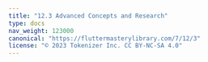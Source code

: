 ```yaml
---
title: "12.3 Advanced Concepts and Research"
type: docs
nav_weight: 123000
canonical: "https://fluttermasterylibrary.com/7/12/3"
license: "© 2023 Tokenizer Inc. CC BY-NC-SA 4.0"
---
```

